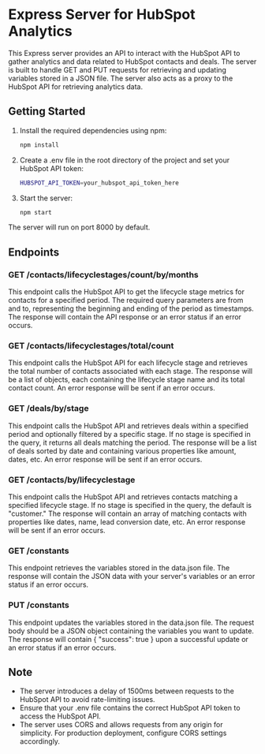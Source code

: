 # Express Server for HubSpot Analytics

This Express server provides an API to interact with the HubSpot API to gather analytics and data related to HubSpot contacts and deals. The server is built to handle GET and PUT requests for retrieving and updating variables stored in a JSON file. The server also acts as a proxy to the HubSpot API for retrieving analytics data.

## Getting Started

1. Install the required dependencies using npm:

   ```bash
   npm install

2. Create a .env file in the root directory of the project and set your HubSpot API token:
   ```bash
   HUBSPOT_API_TOKEN=your_hubspot_api_token_here

3. Start the server:
   ```bash
   npm start
The server will run on port 8000 by default.

## Endpoints

### GET /contacts/lifecyclestages/count/by/months
This endpoint calls the HubSpot API to get the lifecycle stage metrics for contacts for a specified period. The required query parameters are from and to, representing the beginning and ending of the period as timestamps. The response will contain the API response or an error status if an error occurs.

### GET /contacts/lifecyclestages/total/count
This endpoint calls the HubSpot API for each lifecycle stage and retrieves the total number of contacts associated with each stage. The response will be a list of objects, each containing the lifecycle stage name and its total contact count. An error response will be sent if an error occurs.

### GET /deals/by/stage
This endpoint calls the HubSpot API and retrieves deals within a specified period and optionally filtered by a specific stage. If no stage is specified in the query, it returns all deals matching the period. The response will be a list of deals sorted by date and containing various properties like amount, dates, etc. An error response will be sent if an error occurs.

### GET /contacts/by/lifecyclestage
This endpoint calls the HubSpot API and retrieves contacts matching a specified lifecycle stage. If no stage is specified in the query, the default is "customer." The response will contain an array of matching contacts with properties like dates, name, lead conversion date, etc. An error response will be sent if an error occurs.

### GET /constants
This endpoint retrieves the variables stored in the data.json file. The response will contain the JSON data with your server's variables or an error status if an error occurs.

### PUT /constants
This endpoint updates the variables stored in the data.json file. The request body should be a JSON object containing the variables you want to update. The response will contain { "success": true } upon a successful update or an error status if an error occurs.

## Note
- The server introduces a delay of 1500ms between requests to the HubSpot API to avoid rate-limiting issues.
- Ensure that your .env file contains the correct HubSpot API token to access the HubSpot API.
- The server uses CORS and allows requests from any origin for simplicity. For production deployment, configure CORS settings accordingly.
